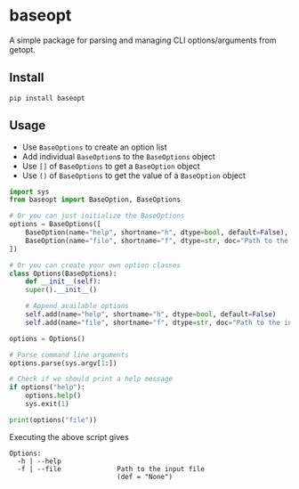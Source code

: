 # baseopt

A simple package for parsing and managing CLI options/arguments from getopt.

## Install

```shell
pip install baseopt
```

## Usage

- Use `BaseOptions` to create an option list
- Add individual `BaseOption`s to the `BaseOptions` object
- Use `[]` of `BaseOptions` to get a `BaseOption` object
- Use `()` of `BaseOptions` to get the value of a `BaseOption` object

```python
import sys
from baseopt import BaseOption, BaseOptions

# Or you can just initialize the BaseOptions
options = BaseOptions([
    BaseOption(name="help", shortname="h", dtype=bool, default=False),
    BaseOption(name="file", shortname="f", dtype=str, doc="Path to the input file")
])

# Or you can create your own option classes
class Options(BaseOptions):
    def __init__(self):
    super().__init__()

    # Append available options
    self.add(name="help", shortname="h", dtype=bool, default=False)
    self.add(name="file", shortname="f", dtype=str, doc="Path to the input file")

options = Options()

# Parse command line arguments
options.parse(sys.argv[1:])

# Check if we should print a help message
if options("help"):
    options.help()
    sys.exit(1)

print(options("file"))
```

Executing the above script gives

```
Options:
  -h | --help
  -f | --file              Path to the input file
                           (def = "None")
```